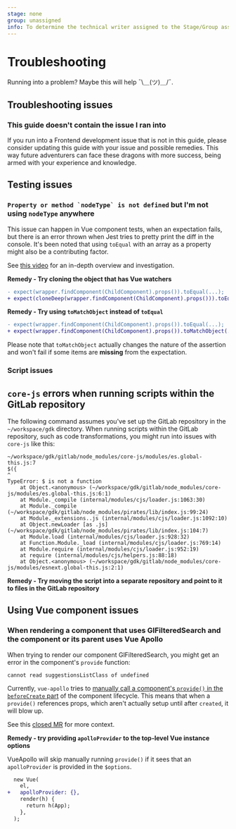```yaml
---
stage: none
group: unassigned
info: To determine the technical writer assigned to the Stage/Group associated with this page, see https://about.gitlab.com/handbook/engineering/ux/technical-writing/#assignments
---
```


# Troubleshooting

Running into a problem? Maybe this will help ¯\＿(ツ)＿/¯.

## Troubleshooting issues

### This guide doesn't contain the issue I ran into

If you run into a Frontend development issue that is not in this guide, please consider updating this guide with your issue and possible remedies. This way future adventurers can face these dragons with more success, being armed with your experience and knowledge.

## Testing issues

### ``Property or method `nodeType` is not defined`` but I'm not using `nodeType` anywhere

This issue can happen in Vue component tests, when an expectation fails, but there is an error thrown when
Jest tries to pretty print the diff in the console. It's been noted that using `toEqual` with an array as a
property might also be a contributing factor.

See [this video](https://youtu.be/-BkEhghP-kM) for an in-depth overview and investigation.

**Remedy - Try cloning the object that has Vue watchers**

```patch
- expect(wrapper.findComponent(ChildComponent).props()).toEqual(...);
+ expect(cloneDeep(wrapper.findComponent(ChildComponent).props())).toEqual(...)
```

**Remedy - Try using `toMatchObject` instead of `toEqual`**

```patch
- expect(wrapper.findComponent(ChildComponent).props()).toEqual(...);
+ expect(wrapper.findComponent(ChildComponent).props()).toMatchObject(...);
```

Please note that `toMatchObject` actually changes the nature of the assertion and won't fail if some items are **missing** from the expectation.

### Script issues

## `core-js` errors when running scripts within the GitLab repository

The following command assumes you've set up the GitLab repository in the
`~/workspace/gdk` directory. When running scripts within the GitLab repository,
such as code transformations, you might run into issues with `core-js` like this:

```shell
~/workspace/gdk/gitlab/node_modules/core-js/modules/es.global-this.js:7
$({
^
TypeError: $ is not a function
    at Object.<anonymous> (~/workspace/gdk/gitlab/node_modules/core-js/modules/es.global-this.js:6:1)
    at Module._compile (internal/modules/cjs/loader.js:1063:30)
    at Module._compile (~/workspace/gdk/gitlab/node_modules/pirates/lib/index.js:99:24)
    at Module._extensions..js (internal/modules/cjs/loader.js:1092:10)
    at Object.newLoader [as .js] (~/workspace/gdk/gitlab/node_modules/pirates/lib/index.js:104:7)
    at Module.load (internal/modules/cjs/loader.js:928:32)
    at Function.Module._load (internal/modules/cjs/loader.js:769:14)
    at Module.require (internal/modules/cjs/loader.js:952:19)
    at require (internal/modules/cjs/helpers.js:88:18)
    at Object.<anonymous> (~/workspace/gdk/gitlab/node_modules/core-js/modules/esnext.global-this.js:2:1)
```

**Remedy - Try moving the script into a separate repository and point to it to files in the GitLab repository**

## Using Vue component issues

### When rendering a component that uses GlFilteredSearch and the component or its parent uses Vue Apollo

When trying to render our component GlFilteredSearch, you might get an error in the component's `provide` function:

`cannot read suggestionsListClass of undefined`

Currently, `vue-apollo` tries to [manually call a component's `provide()` in the `beforeCreate` part](https://github.com/vuejs/vue-apollo/blob/35e27ec398d844869e1bbbde73c6068b8aabe78a/packages/vue-apollo/src/mixin.js#L149) of the component lifecycle. This means that when a `provide()` references props, which aren't actually setup until after `created`, it will blow up.

See this [closed MR](https://gitlab.com/gitlab-org/gitlab-ui/-/merge_requests/2019#note_514671251) for more context.

**Remedy - try providing `apolloProvider` to the top-level Vue instance options**

VueApollo will skip manually running `provide()` if it sees that an `apolloProvider` is provided in the `$options`.

```patch
  new Vue(
    el,
+   apolloProvider: {},
    render(h) {
      return h(App);
    },
  );
```
